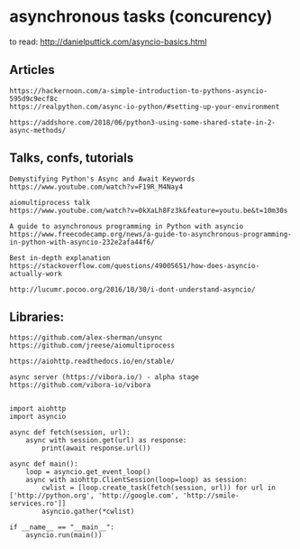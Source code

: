 # asynchronous tasks (concurency)

to read:
http://danielputtick.com/asyncio-basics.html

Articles
---
	https://hackernoon.com/a-simple-introduction-to-pythons-asyncio-595d9c9ecf8c
	https://realpython.com/async-io-python/#setting-up-your-environment

	https://addshore.com/2018/06/python3-using-some-shared-state-in-2-async-methods/

Talks, confs, tutorials
---
	Demystifying Python's Async and Await Keywords
	https://www.youtube.com/watch?v=F19R_M4Nay4

	aiomultiprocess talk
	https://www.youtube.com/watch?v=0kXaLh8Fz3k&feature=youtu.be&t=10m30s

	A guide to asynchronous programming in Python with asyncio
	https://www.freecodecamp.org/news/a-guide-to-asynchronous-programming-in-python-with-asyncio-232e2afa44f6/

	Best in-depth explanation
	https://stackoverflow.com/questions/49005651/how-does-asyncio-actually-work

	http://lucumr.pocoo.org/2016/10/30/i-dont-understand-asyncio/

Libraries:
---
	https://github.com/alex-sherman/unsync
	https://github.com/jreese/aiomultiprocess

	https://aiohttp.readthedocs.io/en/stable/

	async server (https://vibora.io/) - alpha stage
	https://github.com/vibora-io/vibora


	import aiohttp
	import asyncio

	async def fetch(session, url):
	    async with session.get(url) as response:
	        print(await response.url())

	async def main():
	    loop = asyncio.get_event_loop()
	    async with aiohttp.ClientSession(loop=loop) as session:
	        cwlist = [loop.create_task(fetch(session, url)) for url in ['http://python.org', 'http://google.com', 'http://smile-services.ro']]
	        asyncio.gather(*cwlist)
	        
	if __name__ == "__main__":
	    asyncio.run(main())

